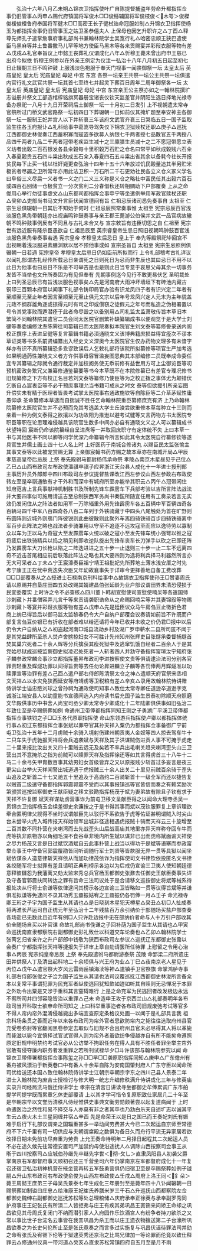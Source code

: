 <!-- { "loadSidebar": true } -->
　　弘治十六年八月乙未朔△锦衣卫指挥使叶广自陈提督捕盗年劳命升都指挥佥事仍旧管事△丙申△赐代府镇国将军俊木□□俊櫾辅国将军俊枝俊＜木咢＞俊榤俊楥俊橙鲁府奉国将军徤木□□高密王长子徤栻诰命冠服如制△升锦衣卫指挥使杨玉为都指挥佥事仍旧管事玉之姑卫圣恭僖夫人  上保母也因乞升职许之△丁酉△释尊先师孔子遣掌詹事府事礼部尚书兼翰林院学士吴宽行礼△哈密忠顺王狭巴遣使臣马黑麻等并土鲁番撒马儿罕等地方使臣马黑木等各来贡赐宴并彩叚衣服等物有差△戊戌△礼官奉旨议上申懿王丧葬礼仪谓成化八年△忻穆王薨未曾出府申王慈已出府今拟依  忻穆王例参以在外亲王例定为仪注一弘治十八年八月初五日起至初七日止辍朝三日不鸣钟鼓  上服浅淡色袍服于奉天门视事一闻丧御祭一坛  太皇太后  英庙皇妃  皇太后  宪庙皇妃  母妃  中宫  东宫  各祭一坛亲王共祭一坛公主共祭一坛俱遣内官行礼文武官共祭一坛其首七至终七并起灵下葬百日周年二周年御祭各一坛  太皇太后  英庙皇妃  皇太后  宪庙皇妃  母妃  中宫  东宫亲王公主祭亦如之一翰林院撰圹志谥册并祭文工部造棺椁铭旗冥器册宝诸丧仪钦天监差官并阴阳生选日择地光禄寺备办祭祀一八月十九日开茔祠后土御祭一坛一十月初二日发引  上不视朝遣太常寺官祭所过门桥文武官路祭一坛初四日下葬辍朝一日如前仪其掩圹题至奉安神主各御祭一坛一服制王妃并宫人以下并斩衰三年该府文武官齐衰三日哭临五日一国子监取监生往各玉府报讣△礼科给事中葛嵩导驾失仪下锦衣卫狱赎杖还职△庚子△巡抚江西都御史林俊奏江西蓄积寡而寇盗多欲募人纳银七千两者授七品散官五千两授八品四千两者九品二千两者冠带老疾监生减十之三廪膳生员减十之二不愿冠带愿立表义坊者出榖二百石银发各县籴榖每十里积榖万石贮之仓名曰常平如秋成榖贱六石籴入春夏榖贵五石四斗粜出秋成五石籴入春夏四石五斗粜出省其余以备耗今社长开报贫民每下止买一钱以杜奸毙更查弘治十四年十五十六年放过饥民榖量追其半另贮米极贫者尽蠲之卫所常年亦用此法卫积一万石所二千石更劝社民各立义仓义冢义学名曰阜俗三义尽扁一义者书一义之门二义三义称是义仓之略社中富民任其出榖六百石或四百石别储一仓极贫立一分次贫利二分春借秋还转相赒助下户部覆奏  上从之命俊用心举行勿徒事虚文△山东都司都指挥佥事申宁等坐遣例举用军政官赎杖还职△癸卯△吏部尚书马文升言臣伏闻宣德间有旨  仁祖忌辰诸司悉免奏事自  太祖至  仁宗生忌俱辍朝一日其后不知始于何时  仁祖忌辰照常奏事惟  太祖至  宪宗忌辰百官浅淡服色黑角带朝廷亦出视庙鸣钟鼓奏事与亲王郡王薨游公伯侯并文武一品官病故辙朝不鸣钟鼓事例反有不同且与古礼未合又与  宣宗敕旨有违臣切思之自  仁祖至  宪宗世有远近服有隆杀臣愚欲自  仁祖忌辰至  英宗睿皇帝生忌日照旧视朝鸣钟鼓百官浅淡服色黑角带奏事若遇  宪宗皇帝  孝穆皇太后忌日  皇上于  奉先等殿祭祀毕回宫不出视朝着浅淡服进素膳渊默以居不预他事或如  宣宗圣旨自  太祖至  宪宗生忌照例俱辍朝一日若遇  宪宗皇帝  孝穆皇太后忌日仍如臣前所拟而行  上令礼部稽考古礼详议以闻礼部谓古礼经传所载忌日亲谓死之日则死日为忌而非生辰也其曰忌日不用不以此日为他事也曰忌日不乐是不可举吉是也是则此日当专意于哀思父母其余一切事务发皆不当举也文升所奏固为有见但奉有  先朝事例迄今见行不敢更易伏乞  圣明裁处  上曰列圣忌辰已有旨浅淡服色视事矣△先是河南府大雨冲坏墙垣下有砖池内藏古铜印三百颗本府官以闻事下礼部令铸印局官办验有识龙凤四子者有识兴定二年者有至顺至元至止年者因言至顺至元至止俱元文宗以后年号龙凤兴定人元末为主年貌盖元政不纲群雄角逐或掠得元时有司之印或儧窃之徒假元之年号而私造之伪相署置以号令其党事败而遁潜痊于此者命尽毁之以备别用△司礼监太监萧敬传旨本草旧本繁简不同翰林院其遣官二员会同太医院官删繁补缺纂辑成书以便观览于是大学士刘徤等奏委编修沈焘陈霁往司纂辑已而太医院奏拟本院官生刘文泰等纂修誊录送内阁校正撰序上表进呈徤等复言纂辑书籍必湏通晓文义该博典籍庶损益得宜痊次不谬本草证类等书多系前贤编纂出入经史文义深奥今太医院官生仅办药物文理多有未谙字样亦有识不真所纂辑恐多乖谬致误后人乞敕礼部将该院所拟纂修等项官生严加考选如果明通药性兼晓文义者方许供事毋容冒滥妄图恩典其本部编修二员既奉成命委任宜专其纂辑之际就令通行裁定并加校阅务使无忝前修有益世用方可上尘御览臣等叨预机密政务繁冗又兼纂修通鉴纂要等书今本草既不在本院修纂已有差官专理况修书旧规纂修之下方有校正名目若刘文泰等纂修乃使臣等为之校正拨之事体尤为颠错伏乞断自△宸衷臣等不必干预庶事理允当书籍可成从之时文  泰等但欲援引所亲妄图升偿实未有精于医理者皆畏考试掌太医院事右通政施钦等自陈臣等二介草茅赋性庸愚仰承  圣命纂修本草逮而自揣诚不胜任乞命翰林院重臣纂修庶克有济  上乃命翰林院纂修太医院官生并不必预而免其考选盖大学士丘浚尝欲重修本草每种立十三则而亲着一种为例文泰得之欲攘以为功故阳为推逊以避考试徤等又言药物方书太医院专职臣等职在论思理难侵越具该院官生数多中间亦必自有通晓文义之人可以纂辑成书伏望特回  宸断仍命该院纂经自呈进焘等一并取回庶职守有定体统不失  上曰本草一书与其他医书不同以卿等问学优深乃命纂辑今所言如此其令太医院自行纂修钦等遂具官生并儒士画士四十七人名上时  上好医药于南城合修诸丸  以赐臣民太监张愉主其事文泰等以此被宠赏赐无算  上亲御宸翰书药方赐之故本草亦在南城开局△甲辰  孝慈高皇帝后忌辰  上祭  奉先殿驸马都尉杨伟承命祭  孝陵△南京木星昼见于己位△乙巳△山西布政司左布政使潘祺卒祺子应昇浙江天台县人成化十一年进士授刑部主事历升员外郎郎中四川布政司左参议提督盐课改江西左参议山西左参政右布政使转左至是卒祺通敏有才干外和而深中有城府所至亦能举其职云△丙午△冠带闲住知府范吉上言兵事献神机制胜书及所制先锋车霹雳车下兵部考验以吉所言阵法战法并大要四事似可施用请送吉至总制狭西军务尚书秦鋐所随宜任用有工奏录若言无实效仍发闲住从之阵法者如用军一万除辎重外用先锋霹雳车各五百辆中军百辆四奇各百辆马四千中军八百四奇各八百二车列于外铁骑藏于中四头八尾触处为首在旷野则布圆阵则近城外则鴈门阵彼锐则此曲彼散则此聚外车离四骑铁骑百步四骑铁骑离中军百步此阵法之略也战法者步骑兼用以守至不追逐不远攻寇至而应以逸待劳以寡制众以车为正以马为奇寇大至发霹雳车火统以破之寇小至发先锋车统小强弩以推之寇将疲后出铁骑精兵以捣之稍见利即收逆队旋出先锋车丧车长刀弹手以砍之已即还阵乃发霹雳车大刀长枪以陷之二阵迭进进之五十步一止退则三十步一止二车不远离四奇不近击首尾相应前后联落此阵法之略也其大要四则为选将利兵择马利器然所言亦无大可采者△丁未△宁王宸濠奏臣祖宁靖王祖批妃先所葬地土薄水浅安厝之时先考宁康王正在忧中荒迭失次臣又年幼故襄事失于详审今更择善地自备工费改葬□□□部覆奏从之△授进士石禄南京刑科给事中△故锦衣卫指挥使孙王□赞妻周氏请以原赐并自垦庄田四五处改赐其婿建昌伯张延龄为业户部议谓田界未清恐侵损于民宜委覆实  上时许之令不必查核△四川董卜韩胡宣慰使司宣慰使喃呆等各遣国师沙剌藏卜并番僧容弄儿言千等来贡请袭职诰命从之命赐回喃呆等并其妻锦叚等物赐沙剌藏卜等宴并彩叚衣服等物有差△戊申△先是廷臣议众马牛房刍豆止徵折色君商上纳已得旨后以御马监太监黎春仍令大户自纳户部覆会议奏请如前旨不许既而户部复言刍豆价银已有折收在部者难以给还请将今年已收并未收之价仍君□报中以后仍令大户自纳从之△初盗起河南□城县流劫乡村及湖广罗申蕲水二县所司匿不闻于是其党益肆所至杀人焚卢舍掳掠妇女不可胜计先州知州张辉吏目张燧承委督捕燧首焚其巢穴死者二十余人辉等分兵擒获其瘦死狱中及逃窜饥饿自经者二百余人于是其党始尽狱成巡按监察御史拟凌迟处死者一人斩者四人并劾守备指挥甯瑄汝宁知府张子麟参政常麟佥事沙立都指挥董昇布政司李进按察使文贵等俱请逮治法司分别各官罪责轻重及辉燧功罪以间得旨贵等去任勿论昇进麟立子麟等各罚俸两月辉燧准以功赎罪宣等治罪有差△己酉△遣户部右侍郎陈清祭太仓之神△遣顺天府官祭宋丞相文天祥△以水灾免狭西延安等府靖虏等卫税粮有差△辛亥△录用故翰林院侍讲赠侍讲学士谥忠愍刘球之曾孙祠为通政使司知事△致仕太常寺卿任道逊卒道逊字克诚浙江端安县人以幼童能书宣德间选入内府读书后充国子监生景泰初除顺天府照磨文华殿供事历中书舍人尚宝司丞少卿太常寺少卿成化十二年陆卿俱供事如旧弘治二年致仕至是卒赐祭葬如例  命通州卫带俸都指挥同知王刚之子勇湖广平溪卫带俸都指挥佥事铁钧之子□□玉各代原职指挥使  命山东领游兵指挥使卢卿以都指挥体统行事△初辽东都指挥佥事张斌以罪夺官其孙天祥入粟仍为都指挥佥事备御广宁前屯卫弘治十五年十二月虏贼十余骑入境射伤建州朝贡夷人金奴等四人掠去驾车牛十二只车失于虎驰报天祥将会兵追袭斌与天祥及其子洪谋贼伤进贡人事不可掩于虎走二十里来报比汝出关又四十里贼去远无及矣若不率兵出毛喇关趋夹喇湾歪头山三卫营出其不意掩杀之指为前贼可以赎罪天祥及指挥徐还等如其言得虏首三十八牛十二马二十余弓矢甲胄数百事其幼男妇女首级皆弃之又以原报贱少斩首过多妄言是夜三更尖山台举火天祥闻警出城道遇于虎报贼三十余人出关二十里见前贼百余骑于歪头山追及之斩首二十七又驰五十里追及于高庙约二百骑斩首十一级全军而还以捷告复以贼首二级遣守备都指挥郭震郭震不受而以其事报镇巡等官皆信而奏之有敕奖励次第颁赏巡按监察御史王献臣疑之移文驳勘指挥杨茂于斌为妻弟故有隙且子钦有求于天祥不许复御  斌天祥谋劫虏营事诈为前屯卫移文呈献臣得之以闻命大理寺丞吴一贯锦衣卫指挥杨玉会续差御史余濂按之于是书得其事而斌以茂钦服罪复上章诉理欲牵合匿明律父觊得不坐时议谓献臣先以驳行不系欲告于虎等佑证甚明谓贼入时尖山台未尝举火虎入城传报天祥始领军出城非径途相遇虎报贼十骑而天祥云三十旋增至二百其数不同扑营在夹喇湾而去先战歪头山后战高庙其地里亦异天祥称夺回车牛而虎等执非原物亦以角细毛深不食谷草非境内所生斌以谋非已出而虎称斌面谕天祥使之尽力杨茂又言是日过斌饮酒斌自云此事扑营上战当以得功于是斌等语塞而参政甯举佥事王中守备官郭震覆勘皆同听调随行军士刘贤等皆款服无异一贯等具狱以闻坐斌依谋杀人造意律斩天祥依从而加功律茂依诈为指挥使司文书律钦依投匿名文书律各绞随军将士拟罪有差且请明正典刑榜示各边以为后戒仍宣谕三卫夷人使知朝廷德意释彼讎怨为我藩蓠又劾太监宋秀总兵官杨玉都御史张鼐去任御史王献臣奏事失详及守备官郭震扶同转达之罪有旨命三法司议处于是合请移文巡按御史将斌等械系待报处决从行将士俞谦等依律逮问其榜示各边宣谕三卫皆略如一贯等议得旨斌等并谦俱准拟谦等免逮问不录其功秀玉鼐振姑宥之王鼐振仍各罚俸一月△壬子  命光禄寺卿王珩之子宇为国子监生从其请也△是日晓刻木星犯天樽星△癸丑△初□人扯成奏将两淮长芦运司自正统元年至弘治十二年残盐百万余引纳价于部随场买盐户部查奏各场盐已无数此且近年有例□人只许赴边报中无在部纳价者命与人十万引户部收其价全随场自买以补官课  命故礼部尚书俛谦之子回补荫为国子监生从其请也△甲寅  命巡抚南直隶都察院右副都御史彭礼致仕以科道交车论奏也△乙卯△翰林院学士张苪乞归省亲许之升户部郎中钱敬为狭西布政司左参议△巡抚辽东都御史张鼐以会奏广宁都指挥张天祥等捷报失于详审上章自劾请罢所任待罪  上慰留之令用心治事△丙辰  宪宗纯皇帝忌辰  上祭  奉先殿遣驸马都尉游泰祭  茂陵  命郢梁二府所遗庄田并供祭人丁及清出起科地二十余顷俱与兴王府为业△丁巳△夜南京老人星见于丙位△戊午△遣官祭大岁风云雷雨岳镇海渎等神△遣镇手卫官祭旗  命掌鸿胪寺事礼部右侍郎张俊之子浍为国子监生从其请也法司议覆巡抚江西都御史林浚所言备籴本以复常平事谓犯罪为民充军者纵使逃回犹知歛如迹如听其自赎则无忌惮况于本罪之外劝令出粟是又涉于重科其言窒碍难行  上是之命充军为民逃回者改发极边永远不宥所司并四邻容隐皆治以重罪△己未  命造申王攻于京西兰山△礼部奏明年各布政司当开科取士欲申命所司知之  上曰科举重事迩者各布政司旧规废弛考试等官多不得人帘内帘外混淆侵越毙出多端宜查原定条格议处画一以闻于是礼部具言我  祖宗科场条贯之善而近年以来各布政司为帘外官者思欲防帘内之毙往往选取府州县官充受卷弥封等官翻阅黑卷参定去取似与旧规不合且府州县官未必尽得其人将以革毙而毙滋以毙今宜慎择试官试官得人则为帘外者虽欲纷争侵越亦自有所不能矣命遵照原定旧规申明禁约考试官必从公访举不拘职任务在得人具有不胜任者罪坐举主帘外官敢有侵夺廉内职务者发重罪之若所刊试禄华夕□斗许该部与翰林院参究以闻  命锦衣卫带俸署都指挥佥事陈玺之孙□□早□□袭原职指挥同知△庚申△广东儋州有番舟被风漂泊于新英巷口中有番人十余辈自陈为安南国肇封府人广东守臣以闻命所司优给送还本国△致仕翰林院侍讲学士江朝宗卒朝宗字东之四川己县人景泰二年进士入翰林院为庶吉士授检讨与修大明一统志升编修秩满升侍讲成化三年与修英庙实录升司经局洗马俄迁侍讲学士  孝宗在清宫日讲读寻坐都御史牟俸累调广东市舶提学司提学既而累章乞休吏部覆请  上以其才学可惜令复原职致仕家居几二十年至是卒朝宗早以文誉历清秩凡侍经惟供史事典文衡劳勋颇著尝以起复道病闻于  上时命遣医治之然性和易不择交与人亦莫有非之者其卒也乃劾白乐天自述圹志以诚其平生云△夜火木土三星同缠井宿△辛酉  先是命荣王以是日之国已而王奏妃刘氏有娠难于启行下礼部议谓亲之国辎重甚多一举动间劳费甚大今已二次起运自京师至常德府不下六千里有司一切供应与夫朝谓席殿之数俱为备日久而舟行平流无异家居若欲改择日期未免前功尽弃重为劳贵  上允王奏命待明年二月择日起程其二次起运人员不必在途久候先往常德安置司严加禁约毋使沿途扰人△调除山西按察司佥事王从晣于四川按察司△应城伯孙继先卒继先字世＜彻-攵乚＞直隶凤阳县人初袭父爵掌南京右军都督府事天顺初召还三千营坐司六年仍掌南京左军都督府成化十一年复召还宿卫弘治初神机营在掖坐营再转五军鼓勇营俱仍旧宿卫至是卒赐祭葬如例子钺嗣△升山东布政司右布政使俞俊为山西左布政使△壬戌△周府上洛王同＜釒朵＞薨王周懿王庶弟三子母吴氏景泰七年生成化三年册封至是薨年四十八讣闻辍朝一日赐祭葬如制谥曰庄忠△给淮康王妃崔氏养膳米岁三千石△升巡抚山西都察院左佥都御史魏绅右副都御史巡抚苏松等处总理粮储△庆府承奉正徐英与承奉副罗秀同护府事庄王妃张氏有所湏二人皆拒弗与庄王有疾其弟巩昌王寘铏来问矫王命却之巩昌欲见其母周氏复闭门不纳而潜引家人入府园作乐饮酒宫人有纷争者持刀欲杀之又常以事比世子台浤名云事皆在我詈巩昌为杀王而以庄王遗衣物擅送第二子台濠所巩昌欲奏之为长史何伦所止至是张氏竟奏之而言多过实施复与巩昌伏诬待罪法司并劾之命宥张氏及宥铏下伦等于狱逮英秀还京治之比骂兄律加一等论罪而伦竟以致仕释罪云△修通州仪真一带河道△癸亥△直隶苏松常镇四府自五月至是月不雨
